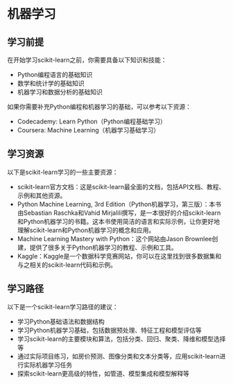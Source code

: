 # 机器学习

## 学习前提

在开始学习scikit-learn之前，你需要具备以下知识和技能：

* Python编程语言的基础知识
* 数学和统计学的基础知识
* 机器学习和数据分析的基础知识

如果你需要补充Python编程和机器学习的基础，可以参考以下资源：

* Codecademy: Learn Python（Python编程基础学习）
* Coursera: Machine Learning（机器学习基础学习）

## 学习资源

以下是scikit-learn学习的一些主要资源：

* scikit-learn官方文档：这是scikit-learn最全面的文档，包括API文档、教程、示例和其他资源。
* Python Machine Learning, 3rd Edition（Python机器学习，第三版）：本书由Sebastian Raschka和Vahid Mirjalili撰写，是一本很好的介绍scikit-learn和Python机器学习的书籍。这本书使用简洁的语言和实际示例，让你更好地理解scikit-learn和Python机器学习的概念和应用。
* Machine Learning Mastery with Python：这个网站由Jason Brownlee创建，提供了很多关于Python机器学习的教程、示例和工具。
* Kaggle：Kaggle是一个数据科学竞赛网站，你可以在这里找到很多数据集和与之相关的scikit-learn代码和示例。

## 学习路径

以下是一个scikit-learn学习路径的建议：

* 学习Python基础语法和数据结构
* 学习Python机器学习基础，包括数据预处理、特征工程和模型评估等
* 学习scikit-learn的主要模块和算法，包括分类、回归、聚类、降维和模型选择等
* 通过实际项目练习，如房价预测、图像分类和文本分类等，应用scikit-learn进行实际机器学习任务
* 探索scikit-learn更高级的特性，如管道、模型集成和模型解释等
